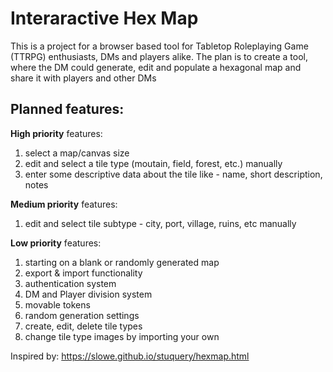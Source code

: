 # Interaractive Hex Map
This is a project for a browser based tool for Tabletop Roleplaying Game (TTRPG) enthusiasts, DMs and players alike. The plan is to create a tool, where the DM could generate, edit and populate a hexagonal map and  share it with players and other DMs

## Planned features:
**High priority** features:
1) select a map/canvas size
2) edit and select a tile type (moutain, field, forest, etc.) manually
3) enter some descriptive data about the tile like - name, short description, notes

**Medium priority** features:
1) edit and select tile subtype - city, port, village, ruins, etc manually

**Low priority** features:
1) starting on a blank or randomly generated map
3) export & import functionality
4) authentication system
5) DM and Player division system
6) movable tokens
7) random generation settings
8) create, edit, delete tile types
9) change tile type images by importing your own

Inspired by: https://slowe.github.io/stuquery/hexmap.html
